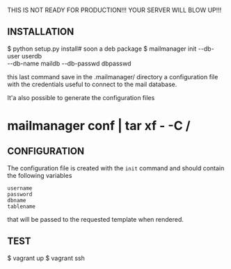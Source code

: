 THIS IS NOT READY FOR PRODUCTION!!! YOUR SERVER WILL BLOW UP!!!


## INSTALLATION

 $ python setup.py install# soon a deb package
 $ mailmanager init --db-user userdb \
    --db-name maildb --db-passwd dbpasswd

this last command save in the .mailmanager/ directory a
configuration file with the credentials useful to connect
to the mail database.

It'a also possible to generate the configuration files

 # mailmanager conf | tar xf - -C /

## CONFIGURATION

The configuration file is created with the ``init`` command and
should contain the following variables

    username
    password
    dbname
    tablename

that will be passed to the requested template when rendered.

## TEST

 $ vagrant up
 $ vagrant ssh

